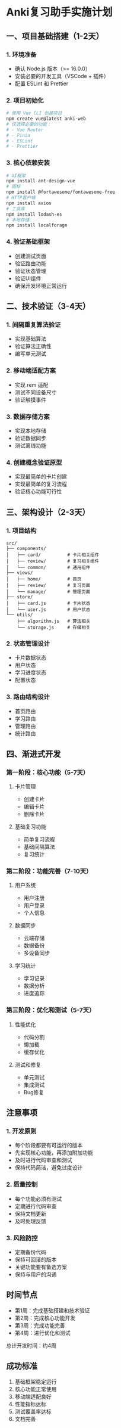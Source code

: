 # Anki复习助手实施计划

## 一、项目基础搭建（1-2天）

### 1. 环境准备
- 确认 Node.js 版本（>= 16.0.0）
- 安装必要的开发工具（VSCode + 插件）
- 配置 ESLint 和 Prettier

### 2. 项目初始化
```bash
# 使用 Vue CLI 创建项目
npm create vue@latest anki-web
# 仅选择必要的功能：
# - Vue Router
# - Pinia
# - ESLint
# - Prettier
```

### 3. 核心依赖安装
```bash
# UI框架
npm install ant-design-vue
# 图标
npm install @fortawesome/fontawesome-free
# HTTP客户端
npm install axios
# 工具库
npm install lodash-es
# 本地存储
npm install localforage
```

### 4. 验证基础框架
- 创建测试页面
- 验证路由功能
- 验证状态管理
- 验证UI组件
- 确保开发环境正常运行

## 二、技术验证（3-4天）

### 1. 间隔重复算法验证
- 实现基础算法
- 验证算法正确性
- 编写单元测试

### 2. 移动端适配方案
- 实现 rem 适配
- 测试不同设备尺寸
- 验证触摸事件

### 3. 数据存储方案
- 实现本地存储
- 验证数据同步
- 测试离线功能

### 4. 创建概念验证原型
- 实现最简单的卡片创建
- 实现最简单的复习流程
- 验证核心功能可行性

## 三、架构设计（2-3天）

### 1. 项目结构
```
src/
├── components/
│   ├── card/          # 卡片相关组件
│   ├── review/        # 复习相关组件
│   └── common/        # 通用组件
├── views/
│   ├── home/          # 首页
│   ├── review/        # 复习页面
│   └── manage/        # 管理页面
├── store/
│   ├── card.js        # 卡片状态
│   └── user.js        # 用户状态
└── utils/
    ├── algorithm.js   # 算法相关
    └── storage.js     # 存储相关
```

### 2. 状态管理设计
- 卡片数据状态
- 用户状态
- 学习进度状态
- 配置状态

### 3. 路由结构设计
- 首页路由
- 学习路由
- 管理路由
- 统计路由

## 四、渐进式开发

### 第一阶段：核心功能（5-7天）
1. 卡片管理
   - 创建卡片
   - 编辑卡片
   - 删除卡片
   
2. 基础复习功能
   - 简单复习流程
   - 基础间隔算法
   - 复习统计

### 第二阶段：功能完善（7-10天）
1. 用户系统
   - 用户注册
   - 用户登录
   - 个人信息

2. 数据同步
   - 云端存储
   - 数据备份
   - 多设备同步

3. 学习统计
   - 学习记录
   - 数据分析
   - 进度追踪

### 第三阶段：优化和测试（5-7天）
1. 性能优化
   - 代码分割
   - 懒加载
   - 缓存优化

2. 测试和修复
   - 单元测试
   - 集成测试
   - Bug修复

## 注意事项

### 1. 开发原则
- 每个阶段都要有可运行的版本
- 先实现核心功能，再添加附加功能
- 及时进行代码审查和测试
- 保持代码简洁，避免过度设计

### 2. 质量控制
- 每个功能必须有测试
- 定期进行代码审查
- 保持文档更新
- 及时处理反馈

### 3. 风险防控
- 定期备份代码
- 保持可回滚的版本
- 关键功能要有备选方案
- 保持与用户的沟通

## 时间节点
- 第1周：完成基础搭建和技术验证
- 第2周：完成核心功能开发
- 第3周：完成功能完善
- 第4周：进行优化和测试

总计开发时间：约4周

## 成功标准
1. 基础框架稳定运行
2. 核心功能正常使用
3. 移动端适配良好
4. 性能指标达标
5. 测试覆盖率达标
6. 文档完善 